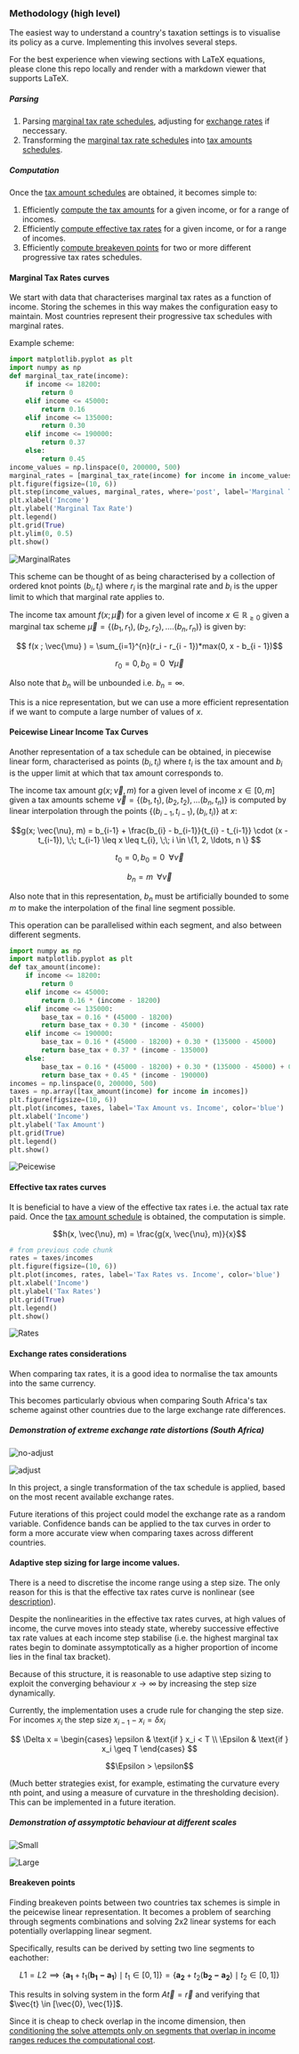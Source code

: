 ### Methodology (high level)

The easiest way to understand a country's taxation settings is to visualise its policy as a curve. Implementing this involves several steps.

For the best experience when viewing sections with LaTeX equations, please clone this repo locally and render with a markdown viewer that supports LaTeX.

##### Parsing

1. Parsing [marginal tax rate schedules](#marginal-tax-rates-curves), adjusting for [exchange rates](#exchange-rates-considerations) if neccessary.
2. Transforming the [marginal tax rate schedules](#marginal-tax-rates-curves) into [tax amounts schedules](#peicewise-linear-income-tax-curves).

##### Computation

Once the [tax amount schedules](#peicewise-linear-income-tax-curves) are obtained, it becomes simple to:

1. Efficiently [compute the tax amounts](#peicewise-linear-income-tax-curves) for a given income, or for a range of incomes.
1. Efficiently [compute effective tax rates](#effective-tax-rates-curves) for a given income, or for a range of incomes.
3. Efficiently [compute breakeven points](#breakeven-points) for two or more different progressive tax rates schedules.
    

#### Marginal Tax Rates curves

We start with data that characterises marginal tax rates as a function of income. Storing the schemes in this way makes the configuration easy to maintain. Most countries represent their progressive tax schedules with marginal rates.

Example scheme:
```python
import matplotlib.pyplot as plt
import numpy as np
def marginal_tax_rate(income):
    if income <= 18200:
        return 0
    elif income <= 45000:
        return 0.16
    elif income <= 135000:
        return 0.30
    elif income <= 190000:
        return 0.37
    else:
        return 0.45
income_values = np.linspace(0, 200000, 500)
marginal_rates = [marginal_tax_rate(income) for income in income_values]
plt.figure(figsize=(10, 6))
plt.step(income_values, marginal_rates, where='post', label='Marginal Tax Rate')
plt.xlabel('Income')
plt.ylabel('Marginal Tax Rate')
plt.legend()
plt.grid(True)
plt.ylim(0, 0.5)
plt.show()
```

![MarginalRates](./images/marginal_taxes.png)

This scheme can be thought of as being characterised by a collection of ordered knot points $(b_i, t_i)$ where $r_i$ is the marginal rate and $b_i$ is the upper limit to which that marginal rate applies to.

The income tax amount $f(x; \vec{\mu})$ for a given level of income $x \in \mathbb{R}_{\geq 0}$ given a marginal tax scheme $\vec{\mu} = \{(b_1, r_1),(b_2, r_2),....(b_n, r_n)\}$ is given by:

$$ f(x ; \vec{\mu} ) = \sum_{i=1}^{n}(r_i - r_{i - 1})*max(0, x - b_{i - 1})$$

$$ r_0 = 0, b_0 = 0 \;\;\forall\vec{\mu}$$

Also note that $b_n$ will be unbounded i.e. $b_n = \infty$.

This is a nice representation, but we can use a more efficient representation if we want to compute a large number of values of $x$.

#### Peicewise Linear Income Tax Curves

Another representation of a tax schedule can be obtained, in piecewise linear form, characterised as points $(b_i, t_i)$ where $t_i$ is the tax amount and $b_i$ is the upper limit at which that tax amount corresponds to.

The income tax amount $g(x; \vec{\nu}, m)$ for a given level of income $x \in [0, m]$ given a tax amounts scheme $\vec{\nu} = \{(b_1,t_1),(b_2,t_2), ... (b_n, t_n)\}$ is computed by linear interpolation through the points $\{(b_{i-1}, t_{i-1}),(b_i, t_i)\}$ at $x$:

$$g(x; \vec{\nu}, m) =
b_{i-1} + \frac{b_{i} - b_{i-1}}{t_{i} - t_{i-1}} \cdot (x - t_{i-1}), \;\; t_{i-1} \leq x \leq t_{i}, \;\; i \in \{1, 2, \ldots, n \}
$$

$$ t_0 = 0, b_0 = 0 \;\;\forall\vec{\nu}$$

$$b_n = m \;\; \forall \vec{\nu}$$

Also note that in this representation, $b_n$ must be artificially bounded to some $m$ to make the interpolation of the final line segment possible.

This operation can be parallelised within each segment, and also between different segments.

```python
import numpy as np
import matplotlib.pyplot as plt
def tax_amount(income):
    if income <= 18200:
        return 0
    elif income <= 45000:
        return 0.16 * (income - 18200)
    elif income <= 135000:
        base_tax = 0.16 * (45000 - 18200)
        return base_tax + 0.30 * (income - 45000)
    elif income <= 190000:
        base_tax = 0.16 * (45000 - 18200) + 0.30 * (135000 - 45000)
        return base_tax + 0.37 * (income - 135000)
    else:
        base_tax = 0.16 * (45000 - 18200) + 0.30 * (135000 - 45000) + 0.37 * (190000 - 135000)
        return base_tax + 0.45 * (income - 190000)
incomes = np.linspace(0, 200000, 500)
taxes = np.array([tax_amount(income) for income in incomes])
plt.figure(figsize=(10, 6))
plt.plot(incomes, taxes, label='Tax Amount vs. Income', color='blue')
plt.xlabel('Income')
plt.ylabel('Tax Amount')
plt.grid(True)
plt.legend()
plt.show()
```

![Peicewise](./images/peicewise.png)

#### Effective tax rates curves

It is beneficial to have a view of the effective tax rates i.e. the actual tax rate paid. Once the [tax amount schedule](#peicewise-linear-income-tax-curves) is obtained, the computation is simple.

$$h(x, \vec{\nu}, m) = \frac{g(x, \vec{\nu}, m)}{x}$$

```python
# from previous code chunk
rates = taxes/incomes
plt.figure(figsize=(10, 6))
plt.plot(incomes, rates, label='Tax Rates vs. Income', color='blue')
plt.xlabel('Income')
plt.ylabel('Tax Rates')
plt.grid(True)
plt.legend()
plt.show()
```
![Rates](./images/rates.png)

#### Exchange rates considerations

When comparing tax rates, it is a good idea to normalise the tax amounts into the same currency.

This becomes particularly obvious when comparing South Africa's tax scheme against other countries due to the large exchange rate differences.


##### Demonstration of extreme exchange rate distortions (South Africa)

![no-adjust](./images/no-adjust.png)

![adjust](./images/adjust.png)

In this project, a single transformation of the tax schedule is applied, based on the most recent available exchange rates.

Future iterations of this project could model the exchange rate as a random variable. Confidence bands can be applied to the tax curves in order to form a more accurate view when comparing taxes across different countries.

#### Adaptive step sizing for large income values.

There is a need to discretise the income range using a step size. The only reason for this is that the effective tax rates curve is nonlinear (see [description](#effective-tax-rates-curves)).

Despite the nonlinearities in the effective tax rates curves, at high values of income, the curve moves into steady state, whereby successive effective tax rate values at each income step stabilise (i.e. the highest marginal tax rates begin to dominate assymptotically as a higher proportion of income lies in the final tax bracket).

Because of this structure, it is reasonable to use adaptive step sizing to exploit the converging behaviour $x \rightarrow \infty$ by increasing the step size dynamically.

Currently, the implementation uses a crude rule for changing the step size. For incomes $x_i$ the step size $x_{i-1} - x_{i} = \delta x_i$

$$
\Delta x = 
\begin{cases} 
\epsilon & \text{if } x_i < T \\ 
\Epsilon & \text{if } x_i \geq T 
\end{cases}
$$

$$\Epsilon > \epsilon$$

(Much better strategies exist, for example, estimating the curvature every nth point, and using a measure of curvature in the thresholding decision). This can be implemented in a future iteration.

##### Demonstration of assymptotic behaviour at different scales

![Small](./images/small_scale.png)

![Large](./images/large_scale.png)


#### Breakeven points

Finding breakeven points between two countries tax schemes is simple in the peicewise linear representation. It becomes a problem of searching through segments combinations and solving 2x2 linear systems for each potentially overlapping linear segment.

Specifically, results can be derived by setting two line segments to eachother:

$${\displaystyle L1=L2 \implies \{\mathbf {a_1} +t_1(\mathbf{b_1 - a_1}) \mid t_1\in [0,1]\} =\{\mathbf {a_2} +t_2(\mathbf{b_2 - a_2}) \mid t_2\in [0,1]\}}$$

This results in solving system in the form $A\vec{t} = \vec{r}$ and verifying that $\vec{t} \in [\vec{0}, \vec{1}]$.

Since it is cheap to check overlap in the income dimension, then [conditioning the solve attempts only on segments that overlap in income ranges reduces the computational cost](https://math.stackexchange.com/questions/3488993/intersection-of-2-piecewise-linear-curves).

